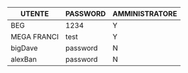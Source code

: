 | UTENTE     | PASSWORD   | AMMINISTRATORE |
|------------|------------|----------------|
| BEG        | 1234       | Y              |
| MEGA FRANCI     |  test| Y              |
| bigDave    | password   | N              |
| alexBan | password | N |
